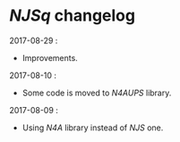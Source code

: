# *NJSq* changelog

2017-08-29 :
- Improvements.

2017-08-10 :
- Some code is moved to *N4AUPS* library.

2017-08-09 :
- Using *N4A* library instead of *NJS* one.